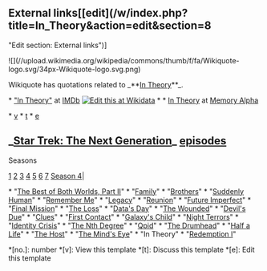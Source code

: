 ## External links[[edit](/w/index.php?title=In\_Theory&action=edit&section=8
"Edit section: External links")]

![](//upload.wikimedia.org/wikipedia/commons/thumb/f/fa/Wikiquote-
logo.svg/34px-Wikiquote-logo.svg.png)

Wikiquote has quotations related to \_\*\*[In
Theory](https://en.wikiquote.org/wiki/Star\_Trek:\_The\_Next\_Generation#In\_Theory\_.5B4.25.5D
"q:Star Trek: The Next Generation")\*\*\_.

 \* ["In Theory"](https://www.imdb.com/title/tt0708735/) at [IMDb](/wiki/IMDb\_\(identifier\) "IMDb \(identifier\)") [![Edit this at Wikidata](//upload.wikimedia.org/wikipedia/en/thumb/8/8a/OOjs\_UI\_icon\_edit-ltr-progressive.svg/10px-OOjs\_UI\_icon\_edit-ltr-progressive.svg.png)](https://www.wikidata.org/wiki/Q6010920#P345 "Edit this at Wikidata")
 \* \* [In Theory](https://memory-alpha.fandom.com/wiki/In\_Theory) at [Memory Alpha](/wiki/Memory\_Alpha "Memory Alpha")

 \* [v](/wiki/Template:Star\_Trek:\_The\_Next\_Generation\_episodes "Template:Star Trek: The Next Generation episodes")
 \* [t](/wiki/Template\_talk:Star\_Trek:\_The\_Next\_Generation\_episodes "Template talk:Star Trek: The Next Generation episodes")
 \* [e](/wiki/Special:EditPage/Template:Star\_Trek:\_The\_Next\_Generation\_episodes "Special:EditPage/Template:Star Trek: The Next Generation episodes")

 \_[Star Trek: The Next Generation](/wiki/Star\_Trek:\_The\_Next\_Generation "Star
Trek: The Next Generation")\_
[episodes](/wiki/List\_of\_Star\_Trek:\_The\_Next\_Generation\_episodes "List of Star
Trek: The Next Generation episodes") 
--- 
 
Seasons

 [1](/wiki/Star\_Trek:\_The\_Next\_Generation\_season\_1 "Star Trek: The Next Generation season 1")
 [2](/wiki/Star\_Trek:\_The\_Next\_Generation\_season\_2 "Star Trek: The Next Generation season 2")
 [3](/wiki/Star\_Trek:\_The\_Next\_Generation\_season\_3 "Star Trek: The Next Generation season 3")
 [4](/wiki/Star\_Trek:\_The\_Next\_Generation\_season\_4 "Star Trek: The Next Generation season 4")
 [5](/wiki/Star\_Trek:\_The\_Next\_Generation\_season\_5 "Star Trek: The Next Generation season 5")
 [6](/wiki/Star\_Trek:\_The\_Next\_Generation\_season\_6 "Star Trek: The Next Generation season 6")
 [7](/wiki/Star\_Trek:\_The\_Next\_Generation\_season\_7 "Star Trek: The Next Generation season 7") 
[Season 4](/wiki/Star\_Trek:\_The\_Next\_Generation\_season\_4 "Star Trek: The Next
Generation season 4")|

 \* "[The Best of Both Worlds, Part II](/wiki/The\_Best\_of\_Both\_Worlds\_\(Star\_Trek:\_The\_Next\_Generation\) "The Best of Both Worlds \(Star Trek: The Next Generation\)")"
 \* "[Family](/wiki/Family\_\(Star\_Trek:\_The\_Next\_Generation\) "Family \(Star Trek: The Next Generation\)")"
 \* "[Brothers](/wiki/Brothers\_\(Star\_Trek:\_The\_Next\_Generation\) "Brothers \(Star Trek: The Next Generation\)")"
 \* "[Suddenly Human](/wiki/Suddenly\_Human "Suddenly Human")"
 \* "[Remember Me](/wiki/Remember\_Me\_\(Star\_Trek:\_The\_Next\_Generation\) "Remember Me \(Star Trek: The Next Generation\)")"
 \* "[Legacy](/wiki/Legacy\_\(Star\_Trek:\_The\_Next\_Generation\) "Legacy \(Star Trek: The Next Generation\)")"
 \* "[Reunion](/wiki/Reunion\_\(Star\_Trek:\_The\_Next\_Generation\) "Reunion \(Star Trek: The Next Generation\)")"
 \* "[Future Imperfect](/wiki/Future\_Imperfect "Future Imperfect")"
 \* "[Final Mission](/wiki/Final\_Mission "Final Mission")"
 \* "[The Loss](/wiki/The\_Loss "The Loss")"
 \* "[Data's Day](/wiki/Data%27s\_Day "Data's Day")"
 \* "[The Wounded](/wiki/The\_Wounded\_\(Star\_Trek:\_The\_Next\_Generation\) "The Wounded \(Star Trek: The Next Generation\)")"
 \* "[Devil's Due](/wiki/Devil%27s\_Due\_\(Star\_Trek:\_The\_Next\_Generation\) "Devil's Due \(Star Trek: The Next Generation\)")"
 \* "[Clues](/wiki/Clues\_\(Star\_Trek:\_The\_Next\_Generation\) "Clues \(Star Trek: The Next Generation\)")"
 \* "[First Contact](/wiki/First\_Contact\_\(Star\_Trek:\_The\_Next\_Generation\) "First Contact \(Star Trek: The Next Generation\)")"
 \* "[Galaxy's Child](/wiki/Galaxy%27s\_Child "Galaxy's Child")"
 \* "[Night Terrors](/wiki/Night\_Terrors\_\(Star\_Trek:\_The\_Next\_Generation\) "Night Terrors \(Star Trek: The Next Generation\)")"
 \* "[Identity Crisis](/wiki/Identity\_Crisis\_\(Star\_Trek:\_The\_Next\_Generation\) "Identity Crisis \(Star Trek: The Next Generation\)")"
 \* "[The Nth Degree](/wiki/The\_Nth\_Degree\_\(Star\_Trek:\_The\_Next\_Generation\) "The Nth Degree \(Star Trek: The Next Generation\)")"
 \* "[Qpid](/wiki/Qpid "Qpid")"
 \* "[The Drumhead](/wiki/The\_Drumhead "The Drumhead")"
 \* "[Half a Life](/wiki/Half\_a\_Life\_\(Star\_Trek:\_The\_Next\_Generation\) "Half a Life \(Star Trek: The Next Generation\)")"
 \* "[The Host](/wiki/The\_Host\_\(Star\_Trek:\_The\_Next\_Generation\) "The Host \(Star Trek: The Next Generation\)")"
 \* "[The Mind's Eye](/wiki/The\_Mind%27s\_Eye\_\(Star\_Trek:\_The\_Next\_Generation\) "The Mind's Eye \(Star Trek: The Next Generation\)")"
 \* "In Theory"
 \* "[Redemption I](/wiki/Redemption\_\(Star\_Trek:\_The\_Next\_Generation\) "Redemption \(Star Trek: The Next Generation\)")"

 \*[no.]: number
 \*[v]: View this template
 \*[t]: Discuss this template
 \*[e]: Edit this template


